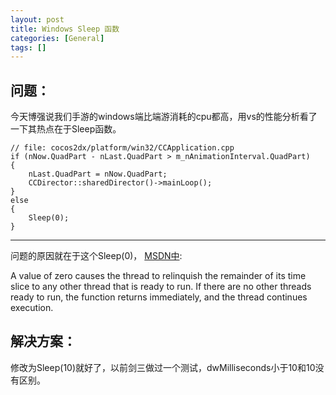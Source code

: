 ```yaml
---
layout: post
title: Windows Sleep 函数
categories: [General]
tags: []
---
```


## 问题： ##
今天博强说我们手游的windows端比端游消耗的cpu都高，用vs的性能分析看了一下其热点在于Sleep函数。

    // file: cocos2dx/platform/win32/CCApplication.cpp
    if (nNow.QuadPart - nLast.QuadPart > m_nAnimationInterval.QuadPart)
    {
        nLast.QuadPart = nNow.QuadPart;
        CCDirector::sharedDirector()->mainLoop();
    }
    else
    {
        Sleep(0); 
    }

----------

问题的原因就在于这个Sleep(0)， [MSDN中](http://msdn.microsoft.com/en-us/library/windows/desktop/ms686298(v=vs.85).aspx):

A value of zero causes the thread to relinquish the remainder of its
time slice to any other thread that is ready to run. If there are no
other threads ready to run, the function returns immediately, and the
thread continues execution.

## 解决方案： ##
修改为Sleep(10)就好了，以前剑三做过一个测试，dwMilliseconds小于10和10没有区别。

